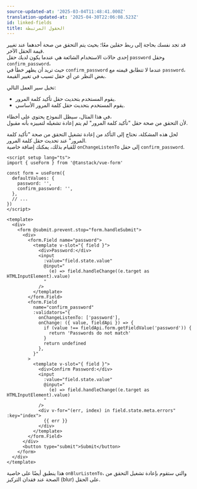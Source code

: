 ```yaml
---
source-updated-at: '2025-03-04T11:48:41.000Z'
translation-updated-at: '2025-04-30T22:06:08.523Z'
id: linked-fields
title: الحقول المرتبطة
---
```


قد تجد نفسك بحاجة إلى ربط حقلين معًا؛ بحيث يتم التحقق من صحة أحدهما عند تغيير قيمة الحقل الآخر.  
إحدى حالات الاستخدام الشائعة هي عندما يكون لديك حقل `password` وحقل `confirm_password`،  
حيث تريد أن يظهر خطأ في `confirm_password` عندما لا تتطابق قيمته مع `password`،  
بغض النظر عن أي حقل تسبب في تغيير القيمة.

تخيل سير العمل التالي:

- يقوم المستخدم بتحديث حقل تأكيد كلمة المرور.
- يقوم المستخدم بتحديث حقل كلمة المرور الأساسي.

في هذا المثال، سيظل النموذج يحتوي على أخطاء،  
لأن التحقق من صحة حقل "تأكيد كلمة المرور" لم يتم إعادة تشغيله لتمييزه بأنه مقبول.

لحل هذه المشكلة، نحتاج إلى التأكد من إعادة تشغيل التحقق من صحة "تأكيد كلمة المرور" عند تحديث حقل كلمة المرور.  
للقيام بذلك، يمكنك إضافة خاصية `onChangeListenTo` إلى حقل `confirm_password`.

```vue
<script setup lang="ts">
import { useForm } from '@tanstack/vue-form'

const form = useForm({
  defaultValues: {
    password: '',
    confirm_password: '',
  },
  // ...
})
</script>

<template>
  <div>
    <form @submit.prevent.stop="form.handleSubmit">
      <div>
        <form.Field name="password">
          <template v-slot="{ field }">
            <div>Password:</div>
            <input
              :value="field.state.value"
              @input="
                (e) => field.handleChange((e.target as HTMLInputElement).value)
              "
            />
          </template>
        </form.Field>
        <form.Field
          name="confirm_password"
          :validators="{
            onChangeListenTo: ['password'],
            onChange: ({ value, fieldApi }) => {
              if (value !== fieldApi.form.getFieldValue('password')) {
                return 'Passwords do not match'
              }
              return undefined
            },
          }"
        >
          <template v-slot="{ field }">
            <div>Confirm Password:</div>
            <input
              :value="field.state.value"
              @input="
                (e) => field.handleChange((e.target as HTMLInputElement).value)
              "
            />
            <div v-for="(err, index) in field.state.meta.errors" :key="index">
              {{ err }}
            </div>
          </template>
        </form.Field>
      </div>
      <button type="submit">Submit</button>
    </form>
  </div>
</template>
```

هذا ينطبق أيضًا على خاصية `onBlurListenTo`، والتي ستقوم بإعادة تشغيل التحقق من الصحة عند فقدان التركيز (blur) على الحقل.
